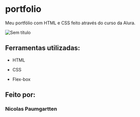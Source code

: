 # portfolio
Meu portfólio com HTML e CSS feito através do curso da Alura.

![Sem título](https://user-images.githubusercontent.com/115207095/219267501-9e5cd5ad-68f7-4886-a7b5-336860110711.png)


## Ferramentas utilizadas:

* HTML

* CSS

* Flex-box

## Feito por:

### Nicolas Paumgartten
